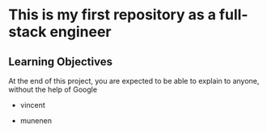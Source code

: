 # This is my first repository as a full-stack engineer

## Learning Objectives

At the end of this project, you are expected to be able to explain to anyone, without the help of Google

* vincent

* munenen
